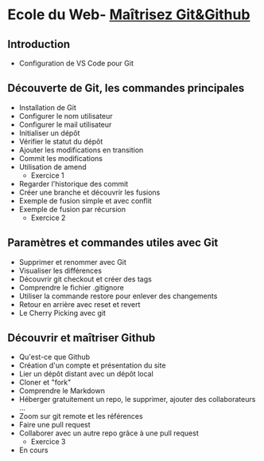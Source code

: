 # Ecole du Web- [Maîtrisez Git&Github](https://www.ecole-du-web.net/courses/)
## Introduction
* Configuration de VS Code pour Git

## Découverte de Git, les commandes principales
* Installation de Git
* Configurer le nom utilisateur
* Configurer le mail utilisateur
* Initialiser un dépôt
* Vérifier le statut du dépôt
* Ajouter les modifications en transition
* Commit les modifications
* Utilisation de amend
  *  Exercice 1
* Regarder l'historique des commit
* Créer une branche et découvrir les fusions
* Exemple de fusion simple et avec conflit
* Exemple de fusion par récursion
  *  Exercice 2

## Paramètres et commandes utiles avec Git
* Supprimer et renommer avec Git
* Visualiser les différences
* Découvrir git checkout et créer des tags
* Comprendre le fichier .gitignore
* Utiliser la commande restore pour enlever des changements
* Retour en arrière avec reset et revert
* Le Cherry Picking avec git

## Découvrir et maîtriser Github
* Qu'est-ce que Github
* Création d'un compte et présentation du site
* Lier un dépôt distant avec un dépôt local
* Cloner et "fork"
* Comprendre le Markdown
* Héberger gratuitement un repo, le supprimer, ajouter des collaborateurs ...
* Zoom sur git remote et les références
* Faire une pull request
* Collaborer avec un autre repo grâce à une pull request
  *  Exercice 3
* En cours
